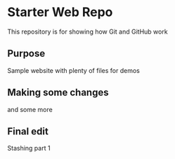 # Starter Web Repo

This repository is for showing how Git and GitHub work

## Purpose

Sample website with plenty of files for demos

## Making some changes

and some more

## Final edit

Stashing part 1